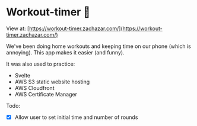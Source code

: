 # Workout-timer 💪

View at: [https://workout-timer.zachazar.com/](https://workout-timer.zachazar.com/)

We've been doing home workouts and keeping time on our phone (which is annoying). This app makes it easier (and funny).

It was also used to practice:

- Svelte
- AWS S3 static website hosting
- AWS Cloudfront
- AWS Certificate Manager

Todo:

- [x] Allow user to set initial time and number of rounds
